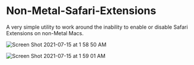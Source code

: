 # Non-Metal-Safari-Extensions
A very simple utility to work around the inability to enable or disable Safari Extensions on non-Metal Macs.

![Screen Shot 2021-07-15 at 1 58 50 AM](https://user-images.githubusercontent.com/72932987/125743652-3ebbed26-ea11-4557-9e23-9a73b9a6448d.png)

![Screen Shot 2021-07-15 at 1 59 01 AM](https://user-images.githubusercontent.com/72932987/125743671-f52a7056-6388-40e5-897f-2e39d39c63ee.png)
